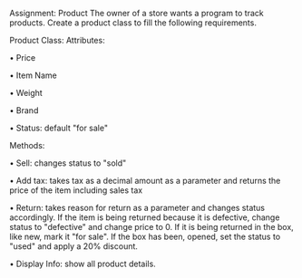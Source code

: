 Assignment: Product
The owner of a store wants a program to track products. Create a product class to fill the following requirements.

Product Class:
Attributes:

• Price

• Item Name

• Weight

• Brand

• Status: default "for sale"

Methods:

• Sell: changes status to "sold"

• Add tax: takes tax as a decimal amount as a parameter and returns the price of the item including sales tax

• Return: takes reason for return as a parameter and changes status accordingly. If the item is being returned because it is defective, change status to "defective" and change price to 0. If it is being returned in the box, like new, mark it "for sale". If the box has been, opened, set the status to "used" and apply a 20% discount.

• Display Info: show all product details.
